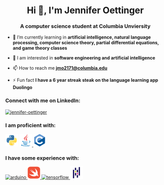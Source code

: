 
<h1 align="center">Hi 👋, I'm Jennifer Oettinger</h1>
<h3 align="center">A computer science student at Columbia Unviersity</h3>

- 🌱 I’m currently learning in **artificial intelligence, natural language processing, computer science theory, partial differential equations, and game theory classes**

- 🔭 I am interested in **software engineering and artificial intelligence**

- 📫 How to reach me **jmo2171@columbia.edu**

- ⚡ Fun fact **I have a 6 year streak steak on the language learning app Duolingo**

<h3 align="left">Connect with me on LinkedIn:</h3>
<p align="left">
<a href="https://linkedin.com/in/jennifer-oettinger" target="blank"><img align="center" src="https://raw.githubusercontent.com/rahuldkjain/github-profile-readme-generator/master/src/images/icons/Social/linked-in-alt.svg" alt="jennifer-oettinger" height="30" width="40" /></a>
</p>

<h3 align="left">I am proficient with:</h3>
<p align="left"> <a href="https://www.python.org" target="_blank" rel="noreferrer"> <img src="https://raw.githubusercontent.com/devicons/devicon/master/icons/python/python-original.svg" alt="python" width="40" height="40"/></a> <a href="https://www.java.com" target="_blank" rel="noreferrer"> <img src="https://raw.githubusercontent.com/devicons/devicon/master/icons/java/java-original.svg" alt="java" width="40" height="40"/> </a> <a href="https://www.cprogramming.com/" target="_blank" rel="noreferrer"> <img src="https://raw.githubusercontent.com/devicons/devicon/master/icons/c/c-original.svg" alt="c" width="40" height="40"/>  </a> </p>


<h3 align="left">I have some experience with:</h3>
<p align="left"> <a href="https://www.arduino.cc/" target="_blank" rel="noreferrer"> <img src="https://cdn.worldvectorlogo.com/logos/arduino-1.svg" alt="arduino" width="40" height="40"/> </a> <a href="https://developer.apple.com/swift/" target="_blank" rel="noreferrer"> <img src="https://raw.githubusercontent.com/devicons/devicon/master/icons/swift/swift-original.svg" alt="swift" width="40" height="40"/> </a>  <a href="https://www.tensorflow.org" target="_blank" rel="noreferrer"> <img src="https://www.vectorlogo.zone/logos/tensorflow/tensorflow-icon.svg" alt="tensorflow" width="40" height="40"/> </a> <a href="https://pandas.pydata.org/" target="_blank" rel="noreferrer"> <img src="https://raw.githubusercontent.com/devicons/devicon/2ae2a900d2f041da66e950e4d48052658d850630/icons/pandas/pandas-original.svg" alt="pandas" width="40" height="40"/> </a> </p>




<!--
**jmo2171/jmo2171** is a ✨ _special_ ✨ repository because its `README.md` (this file) appears on your GitHub profile.

### 👋 Hi there, I'm Jennifer Oettinger. 
I am a computer science major at Columbia University.


Here are some ideas to get you started:

- 🔭 I’m currently working on ...
- 🌱 I’m currently learning ...
- 👯 I’m looking to collaborate on ...
- 🤔 I’m looking for help with ...
- 💬 Ask me about ...
- 📫 How to reach me: ...
- 😄 Pronouns: ...
- ⚡ Fun fact: ...
-->
